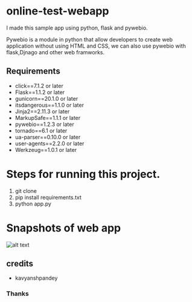 # online-test-webapp
I made this sample app using python, flask and pywebio. <br>

Pywebio is a module in python that allow developers to create web application without using HTML and CSS, we can also use pywebio with flask,Djnago and other web framworks.

## Requirements
* click==7.1.2 or later
* Flask==1.1.2 or later
* gunicorn==20.1.0 or later
* itsdangerous==1.1.0 or later
* Jinja2==2.11.3 or later
* MarkupSafe==1.1.1 or later
* pywebio==1.2.3 or later
* tornado==6.1 or later
* ua-parser==0.10.0 or later
* user-agents==2.2.0 or later
* Werkzeug==1.0.1 or later



# Steps for running this project.
1. git clone<br>
2. pip install requirements.txt<br>
3. python app.py<br>

# Snapshots of web app

![alt text](https://github.com/kavyanshpandey/online-test-webapp/blob/main/Snapshots/20210417_201343.jpg)
<br>

## credits 
* kavyanshpandey

### Thanks
